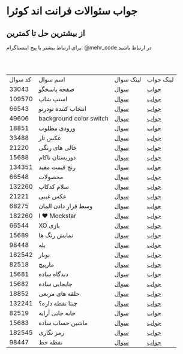 <h1>جواب سئوالات فرانت اند کوئرا</h1>
<h2>از بیشترین حل تا کمترین</h2>
<p>برای ارتباط بیشتر با پیج اینستاگرام: @mehr_code در ارتباط باشید<p>
<br>
<br>
<table>
  <tr>
    <td>کد سوال</td>
    <td>اسم سوال</td>
    <td>لینک سوال</td>
    <td>لینک جواب</td>
  </tr>
  <tr>
    <td>33043</td>
    <td>صفحه پاسخگو</td>
    <td><a href="https://quera.org/problemset/33043">سوال</a></td>
    <td><a href="https://github.com/Mehr-code/Quera-frontend-answer/blob/main/SRC/33043.html">جواب</a></td>
  </tr>
  <tr>
    <td>109570</td>
    <td>اسنپ شاپ</td>
    <td><a href="https://quera.org/problemset/109570">سوال</a></td>
    <td><a href="https://github.com/Mehr-code/Quera-frontend-answer/blob/main/SRC/Quera_SnappShop.rar">جواب</a></td>
  </tr>
  <tr>
    <td>66543</td>
    <td>انتخاب کننده تودرتو</td>
    <td><a href='https://quera.org/problemset/66543'>سوال</a></td>
    <td><a href='https://github.com/Mehr-code/Quera-frontend-answer/blob/main/SRC/66543.css'>جواب</a></td>
  </tr>
  <tr>
    <td>49606</td>
    <td>background color switch</td>
    <td><a href='https://quera.org/problemset/49606'>سوال</a></td>
    <td><a href='https://github.com/Mehr-code/Quera-frontend-answer/blob/main/SRC/49606.js'>جواب</a></td>
  </tr>
  
  <tr>
    <td>18851</td>
    <td>ورودی مطلوب</td>
    <td><a href='https://quera.org/problemset/18851'>سوال</a></td>
    <td><a href='https://github.com/Mehr-code/Quera-frontend-answer/blob/main/SRC/18851.html'>جواب</a></td>
  </tr>
  
   <tr>
    <td>33488</td>
    <td>عکس تار</td>
    <td><a href='https://quera.org/problemset/33488'>سوال</a></td>
    <td><a href='https://github.com/Mehr-code/Quera-frontend-answer/blob/main/SRC/33488.html'>جواب</a></td>
  </tr>
  
   <tr>
    <td>21220</td>
    <td>خالی های رنگی</td>
    <td><a href='https://quera.org/problemset/21220'>سوال</a></td>
    <td><a href='https://github.com/Mehr-code/Quera-frontend-answer/blob/main/SRC/21220.css'>جواب</a></td>
  </tr>
  
   <tr>
    <td>15688</td>
    <td>دوزیستان ناکام</td>
    <td><a href='https://quera.org/problemset/15688'>سوال</a></td>
    <td><a href='https://github.com/Mehr-code/Quera-frontend-answer/blob/main/SRC/15688.html'>جواب</a></td>
  </tr>

  <tr>
    <td>134351</td>
    <td>رنج قیمت مفید</td>
    <td><a href='https://quera.org/problemset/134351'>سوال</a></td>
    <td><a href='https://github.com/Mehr-code/Quera-frontend-answer/blob/main/SRC/134351.html'>جواب</a></td>
  </tr>
  <tr>
    <td>66548</td>
    <td>محصولات</td>
    <td><a href='https://quera.org/problemset/66548'>سوال</a></td>
    <td><a href='https://github.com/Mehr-code/Quera-frontend-answer/blob/main/SRC/66548.js'>جواب</a></td>
  </tr>
  <tr>
    <td>132260</td>
    <td>سلام کدکاپ</td>
    <td><a href='https://quera.org/problemset/132260'>سوال</a></td>
    <td><a href='https://github.com/Mehr-code/Quera-frontend-answer/blob/main/SRC/132260.css'>جواب</a></td>
  </tr>
  <tr>
    <td>21221</td>
    <td>عکس غیبی</td>
    <td><a href='https://quera.org/problemset/21221'>سوال</a></td>
    <td><a href='https://github.com/Mehr-code/Quera-frontend-answer/blob/main/SRC/21221.js'>جواب</a></td>
  </tr>
   <tr>
    <td>68275</td>
    <td>وسط قرار دادن المان</td>
    <td><a href='https://quera.org/problemset/68275'>سوال</a></td>
    <td><a href='https://github.com/Mehr-code/Quera-frontend-answer/blob/main/SRC/68275.css'>جواب</a></td>
  </tr>
  <tr>
    <td>182260</td>
    <td>I ❤ Mockstar</td>
    <td><a href='https://quera.org/problemset/182260'>سوال</a></td>
    <td><a href='https://github.com/Mehr-code/Quera-frontend-answer/blob/main/SRC/66544.js'>جواب</a></td>
  </tr>
  <tr>
    <td>66544</td>
    <td>XO بازی</td>
    <td><a href='https://quera.org/problemset/66544'>سوال</a></td>
    <td><a href='https://github.com/Mehr-code/Quera-frontend-answer/blob/main/SRC/182260.css'>جواب</a></td>
  </tr>
  <tr>
    <td>15689</td>
    <td>نمایش رنگ ها</td>
    <td><a href='https://quera.org/problemset/15689'>سوال</a></td>
    <td><a href='https://github.com/Mehr-code/Quera-frontend-answer/blob/main/SRC/15689.js'>جواب</a></td>
  </tr>
  <tr>
    <td>98448</td>
    <td>بله</td>
    <td><a href='https://quera.org/problemset/98448'>سوال</a></td>
    <td><a href='https://github.com/Mehr-code/Quera-frontend-answer/tree/main/SRC/98448'>جواب</a></td>
  </tr>
  <tr>
    <td>182542</td>
    <td>نوبار</td>
    <td><a href='https://quera.org/problemset/182542'>سوال</a></td>
    <td><a href='https://github.com/Mehr-code/Quera-frontend-answer/blob/main/SRC/182542.css'>جواب</a></td>
  </tr>
  <tr>
    <td>82518</td>
    <td>مارپیچ</td>
    <td><a href='https://quera.org/problemset/82518'>سوال</a></td>
    <td><a href='https://github.com/Mehr-code/Quera-frontend-answer/blob/main/SRC/82518.css'>جواب</a></td>
  </tr>
   <tr>
    <td>15681</td>
    <td>دیدگاه ساده</td>
    <td><a href='https://quera.org/problemset/15681'>سوال</a></td>
    <td><a href='https://github.com/Mehr-code/Quera-frontend-answer/blob/main/SRC/15681.js'>جواب</a></td>
  </tr>

<tr>
    <td>15682</td>
    <td>جابجایی ساده</td>
    <td><a href='https://quera.org/problemset/15682'>سوال</a></td>
    <td><a href='https://github.com/Mehr-code/Quera-frontend-answer/blob/main/SRC/15682.js'>جواب</a></td>
  </tr>
  
 <tr>
    <td>18852</td>
    <td>حلقه های مربعی</td>
    <td><a href='https://quera.org/problemset/18852'>سوال</a></td>
    <td><a href='https://github.com/Mehr-code/Quera-frontend-answer/blob/main/SRC/18852.css'>جواب</a></td>
  </tr>
   <tr>
    <td>132241</td>
    <td>چنتا نقطه داره؟</td>
    <td><a href='https://quera.org/problemset/132241'>سوال</a></td>
    <td><a href='https://github.com/Mehr-code/Quera-frontend-answer/blob/main/SRC/132241.js'>جواب</a></td>
  </tr>
  <tr>
    <td>82519</td>
    <td>جابه جایی آرایه</td>
    <td><a href='https://quera.org/problemset/82519'>سوال</a></td>
    <td><a href='https://github.com/Mehr-code/Quera-frontend-answer/blob/main/SRC/82519.js'>جواب</a></td>
  </tr>
  <tr>
    <td>15683</td>
    <td>ماشین حساب ساده</td>
    <td><a href='https://quera.org/problemset/15683'>سوال</a></td>
    <td><a href='https://github.com/Mehr-code/Quera-frontend-answer/blob/main/SRC/15683.css'>جواب</a></td>
  </tr>
  <tr>
    <td>182545</td>
    <td>رمز نگاری</td>
    <td><a href='https://quera.org/problemset/182545'>سوال</a></td>
    <td><a href='https://github.com/Mehr-code/Quera-frontend-answer/blob/main/SRC/182545.js'>جواب</a></td>
  </tr>
  <tr>
    <td>98447</td>
    <td>نقطه خط</td>
    <td><a href='https://quera.org/problemset/98447'>سوال</a></td>
    <td><a href='https://github.com/Mehr-code/Quera-frontend-answer/blob/main/SRC/182545.js'>جواب</a></td>
  </tr>

  
  
</table>
